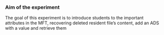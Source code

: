 ### Aim of the experiment

The goal of this experiment is to introduce students to the important attributes in the MFT, recovering deleted resident file’s content, add an ADS with a value and retrieve them
